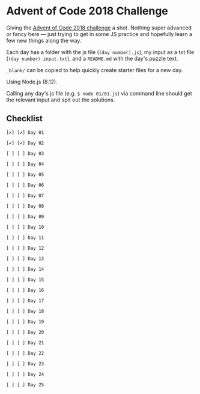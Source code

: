 # Advent of Code 2018 Challenge

Giving the [Advent of Code 2018 challenge](https://adventofcode.com/2018/about) a shot. Nothing super advanced or fancy here — just trying to get in some JS practice and hopefully learn a few new things along the way.

Each day has a folder with the js file (`(day number).js`), my input as a txt file (`(day number)-input.txt`), and a `README.md` with the day's puzzle text.

`_blank/` can be copied to help quickly create starter files for a new day. 

Using Node.js (8.12). 

Calling any day's js file (e.g. `$ node 01/01.js`) via command line should get the relevant input and spit out the solutions.

## Checklist

```
[✔] [✔] Day 01

[✔] [✔] Day 02

[ ] [ ] Day 03

[ ] [ ] Day 04

[ ] [ ] Day 05

[ ] [ ] Day 06

[ ] [ ] Day 07

[ ] [ ] Day 08

[ ] [ ] Day 09

[ ] [ ] Day 10

[ ] [ ] Day 11

[ ] [ ] Day 12

[ ] [ ] Day 13

[ ] [ ] Day 14

[ ] [ ] Day 15

[ ] [ ] Day 16

[ ] [ ] Day 17

[ ] [ ] Day 18

[ ] [ ] Day 19

[ ] [ ] Day 20

[ ] [ ] Day 21

[ ] [ ] Day 22

[ ] [ ] Day 23

[ ] [ ] Day 24

[ ] [ ] Day 25
```